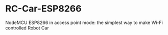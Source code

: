 # RC-Car-ESP8266
NodeMCU ESP8266 in access point mode: the simplest way to make Wi-Fi controlled Robot Car
